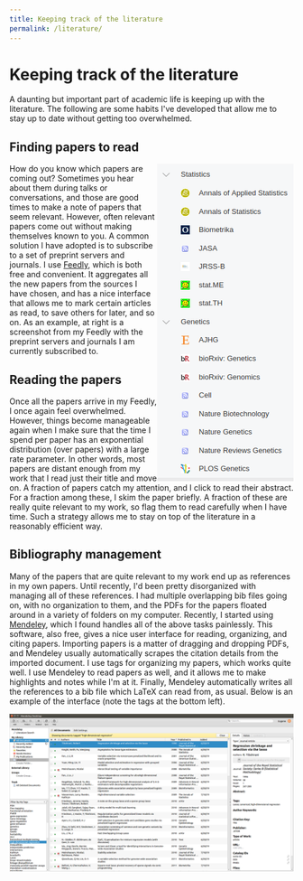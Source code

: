 ```yaml
---
title: Keeping track of the literature
permalink: /literature/ 
---
```


Keeping track of the literature
======

A daunting but important part of academic life is keeping up with the literature. The following are some habits I've developed that allow me to stay up to date without getting too overwhelmed.

Finding papers to read
------
<img align="right" src="/images/Feedly.png">

How do you know which papers are coming out? Sometimes you hear about them during talks or conversations, and those are good times to make a note of papers that seem relevant. However, often relevant papers come out without making themselves known to you. A common solution I have adopted is to subscribe to a set of preprint servers and journals. I use [Feedly](https://feedly.com/), which is both free and convenient. It aggregates all the new papers from the sources I have chosen, and has a nice interface that allows me to mark certain articles as read, to save others for later, and so on. As an example, at right is a screenshot from my Feedly with the preprint servers and journals I am currently subscribed to.

Reading the papers
------
Once all the papers arrive in my Feedly, I once again feel overwhelmed. However, things become manageable again when I make sure that the time I spend per paper has an exponential distribution (over papers) with a large rate parameter. In other words, most papers are distant enough from my work that I read just their title and move on. A fraction of papers catch my attention, and I click to read their abstract. For a fraction among these, I skim the paper briefly. A fraction of these are really quite relevant to my work, so flag them to read carefully when I have time. Such a strategy allows me to stay on top of the literature in a reasonably efficient way. 

Bibliography management
------
Many of the papers that are quite relevant to my work end up as references in my own papers. Until recently, I'd been pretty disorganized with managing all of these references. I had multiple overlapping bib files going on, with no organization to them, and the PDFs for the papers floated around in a variety of folders on my computer. Recently, I started using [Mendeley](https://www.mendeley.com/), which I found handles all of the above tasks painlessly. This software, also free, gives a nice user interface for reading, organizing, and citing papers. Importing papers is a matter of dragging and dropping PDFs, and Mendeley usually automatically scrapes the citation details from the imported document. I use tags for organizing my papers, which works quite well. I use Mendeley to read papers as well, and it allows me to make highlights and notes while I'm at it. Finally, Mendeley automatically writes all the references to a bib file which LaTeX can read from, as usual. Below is an example of the interface (note the tags at the bottom left).

![](/images/Mendeley.png)
